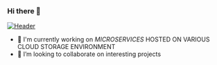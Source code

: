 ### Hi there 👋
[![Header](https://adedoyinolanipekun.com/<OWNER>/<OWNER>/favicon.ico "Header")](https://some-url.dev/)

<!--
**AOlanipekun/AOlanipekun** is a ✨ _special_ ✨ repository because its `README.md` (this file) appears on your GitHub profile.

Here are some ideas to get you started:

- 🔭 I’m currently working on ...
- 🌱 I’m currently learning ...
- 👯 I’m looking to collaborate on ...
- 🤔 I’m looking for help with ...
- 💬 Ask me about ...
- 📫 How to reach me: ...
- 😄 Pronouns: ...
- ⚡ Fun fact: ...
-->
- 🔭 I'm currently working on *MICROSERVICES* HOSTED ON VARIOUS CLOUD STORAGE ENVIRONMENT
- 👯 I’m looking to collaborate on interesting projects
